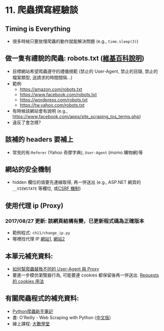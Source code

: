 # 11. 爬蟲撰寫經驗談

## Timing is Everything

* 很多時候只要放慢爬蟲的動作就能解決問題 (e.g., `time.sleep(3)`)

## 做一隻有禮貌的爬蟲: robots.txt ([維基百科說明](https://zh.wikipedia.org/wiki/Robots.txt))

* 目標網站希望爬蟲遵守的禮儀規範 (禁止的 User-Agent, 禁止的目錄, 禁止的檔案類型, 送請求的時間間隔...)
* 範例
    * https://amazon.com/robots.txt
    * https://www.facebook.com/robots.txt
    * https://wordpress.com/robots.txt
    * https://tw.yahoo.com/robots.txt
* 有時候該網站會有說明 (e.g., https://www.facebook.com/apps/site_scraping_tos_terms.php)
* 違反了會怎樣?

## 該補的 headers 要補上

* 常見的有:`Referer` (Yahoo 奇摩字典), `User-Agent` (momo 購物網)等

## 網站的安全機制

* hidden 欄位的值要先連線取得, 再一併送出 (e.g., ASP.NET 網頁的 `__VIEWSTATE` 等欄位, 或[CSRF 機制](https://zh.wikipedia.org/wiki/%E8%B7%A8%E7%AB%99%E8%AF%B7%E6%B1%82%E4%BC%AA%E9%80%A0))

## 使用代理 ip (Proxy)

### 2017/08/27 更新: 該網頁結構有變，已更新程式碼為正確版本

* 範例程式: `ch11/change_ip.py`
* 哪裡找代理 IP [網站1](http://haoip.cc/index.htm), [網站2](http://cn-proxy.com/)

## 本單元補充資料:

* [如何幫爬蟲替換不同的 User-Agent 與 Proxy](http://cuiqingcai.com/3256.html)
* 要進一步模仿瀏覽器行為, 可能要連 cookies 都保留後再一併送出. [Requests 的 cookies 用法](http://docs.python-requests.org/en/master/user/quickstart/#cookies)

## 有關爬蟲程式的補充資料:

* [Python爬蟲新手筆記](http://pala.tw/python-web-crawler/)
* 書: O'Reilly - Web Scraping with Python ([中文版](https://www.tenlong.com.tw/products/9789864761753))
* 線上課程: [大數學堂](http://www.largitdata.com/course_list/1)
